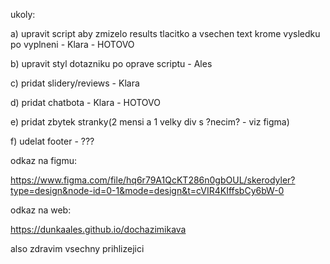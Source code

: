 ukoly:

a) upravit script aby zmizelo results tlacitko a vsechen text krome vysledku po vyplneni - Klara - HOTOVO

b) upravit styl dotazniku po oprave scriptu - Ales

c) pridat slidery/reviews - Klara 

d) pridat chatbota - Klara - HOTOVO

e) pridat zbytek stranky(2 mensi a 1 velky div s ?necim? - viz figma) 

f) udelat footer - ???




odkaz na figmu:

https://www.figma.com/file/hq6r79A1QcKT286n0gbOUL/skerodyler?type=design&node-id=0-1&mode=design&t=cVIR4KIffsbCy6bW-0

odkaz na web:

https://dunkaales.github.io/dochazimikava


also zdravim vsechny prihlizejici
